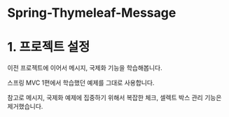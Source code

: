 # Spring-Thymeleaf-Message


# 1. 프로젝트 설정

이전 프로젝트에 이어서 메시지, 국제화 기능을 학습해봅니다.

스프링 MVC 1편에서 학습했던 예제를 그대로 사용합니다.

참고로 메시지, 국제화 예제에 집중하기 위해서 복잡한 체크, 셀렉트 박스 관리 기능은 제거했습니다.

